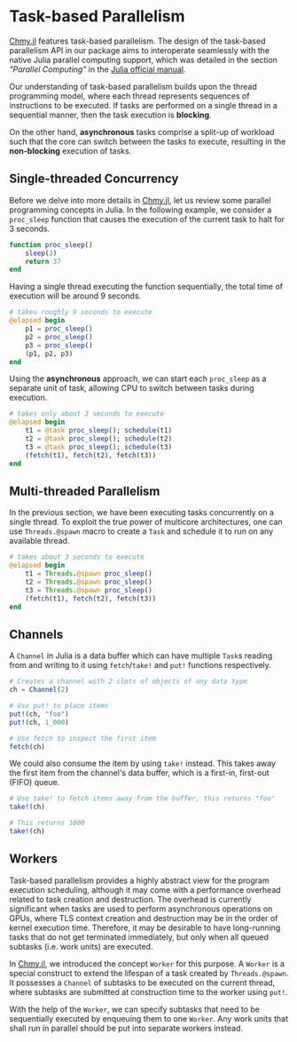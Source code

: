 # Task-based Parallelism

[Chmy.jl](https://github.com/PTsolvers/Chmy.jl) features task-based parallelism. The design of the task-based parallelism API in our package aims to interoperate seamlessly with the native Julia parallel computing support, which was detailed in the section _"Parallel Computing"_ in the [Julia official manual](https://docs.julialang.org/en/v1/manual/parallel-computing/#Parallel-Computing).

Our understanding of task-based parallelism builds upon the thread programming model, where each thread represents sequences of instructions to be executed. If tasks are performed on a single thread in a sequential manner, then the task execution is **blocking**.

On the other hand, **asynchronous** tasks comprise a split-up of workload such that the core can switch between the tasks to execute, resulting in the **non-blocking** execution of tasks.

## Single-threaded Concurrency

Before we delve into more details in [Chmy.jl](https://github.com/PTsolvers/Chmy.jl), let us review some parallel programming concepts in Julia. In the following example, we consider a `proc_sleep` function that causes the execution of the current task to halt for 3 seconds.

```julia
function proc_sleep()
    sleep(3)
    return 37
end
```

Having a single thread executing the function sequentially, the total time of execution will be around 9 seconds.

```julia
# takes roughly 9 seconds to execute
@elapsed begin
    p1 = proc_sleep()
    p2 = proc_sleep()
    p3 = proc_sleep()
    (p1, p2, p3)
end
```

Using the **asynchronous** approach, we can start each `proc_sleep` as a separate unit of task, allowing CPU to switch between tasks during execution.

```julia
# takes only about 3 seconds to execute
@elapsed begin
    t1 = @task proc_sleep(); schedule(t1)
    t2 = @task proc_sleep(); schedule(t2)
    t3 = @task proc_sleep(); schedule(t3)
    (fetch(t1), fetch(t2), fetch(t3))
end
```

## Multi-threaded Parallelism

In the previous section, we have been executing tasks concurrently on a single thread. To exploit the true power of multicore architectures, one can use `Threads.@spawn` macro to create a `Task` and schedule it to run on any available thread.

```julia
# takes about 3 seconds to execute
@elapsed begin
    t1 = Threads.@spawn proc_sleep()
    t2 = Threads.@spawn proc_sleep()
    t3 = Threads.@spawn proc_sleep()
    (fetch(t1), fetch(t2), fetch(t3))
end
```

## Channels

A `Channel` in Julia is a data buffer which can have multiple `Task`s reading from and writing to it using `fetch`/`take!` and `put!` functions respectively.

```julia
# Creates a channel with 2 slots of objects of any data type
ch = Channel(2)

# Use put! to place items
put!(ch, "foo")
put!(ch, 1_000)

# Use fetch to inspect the first item
fetch(ch)
```

We could also consume the item by using `take!` instead. This takes away the first item from the channel's data buffer, which is a first-in, first-out (FIFO) queue.

```julia
# Use take! to fetch items away from the buffer, this returns "foo"
take!(ch)

# This returns 1000
take!(ch)
```

## Workers

Task-based parallelism provides a highly abstract view for the program execution scheduling, although it may come with a performance overhead related to task creation and destruction. The overhead is currently significant when tasks are used to perform asynchronous operations on GPUs, where TLS context creation and destruction may be in the order of kernel execution time. Therefore, it may be desirable to have long-running tasks that do not get terminated immediately, but only when all queued subtasks (i.e. work units) are executed.

In [Chmy.jl](https://github.com/PTsolvers/Chmy.jl), we introduced the concept `Worker` for this purpose. A `Worker` is a special construct to extend the lifespan of a task created by `Threads.@spawn`. It possesses a `Channel` of subtasks to be executed on the current thread, where subtasks are submitted at construction time to the worker using `put!`.

With the help of the `Worker`, we can specify subtasks that need to be sequentially executed by enqueuing them to one `Worker`. Any work units that shall run in parallel should be put into separate workers instead.